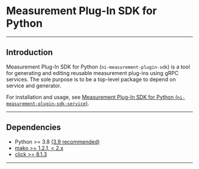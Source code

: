 # Measurement Plug-In SDK for Python
---

## Introduction

Measurement Plug-In SDK for Python (`ni-measurement-plugin-sdk`) is a
tool for generating and editing reusable measurement plug-ins using gRPC services.
The sole purpose is to be a top-level package to depend on service and generator.

For installation and usage, see [Measurement Plug-In SDK for Python (`ni-measurement-plugin-sdk-service`)](https://pypi.org/project/ni-measurement-plugin-sdk-service/).

---

## Dependencies

- Python >= 3.8 [(3.9 recommended)](https://www.python.org/downloads/release/python-3913/)
- [mako >= 1.2.1, < 2.x](https://pypi.org/project/Mako/1.2.1/)
- [click >= 8.1.3](https://pypi.org/project/click/8.1.3/)

---
